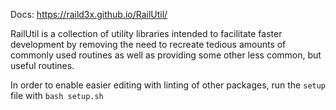 Docs: https://raild3x.github.io/RailUtil/

RailUtil is a collection of utility libraries intended to facilitate faster development by removing the need to recreate tedious amounts of commonly used routines as well as providing some other less common, but useful routines.

In order to enable easier editing with linting of other packages, run the `setup` file with `bash setup.sh`
